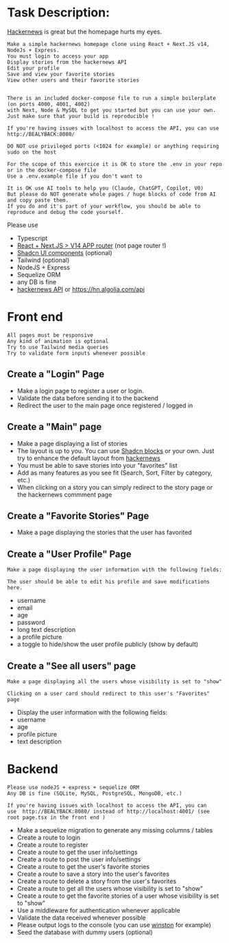 
# Task Description:


[Hackernews](https://news.ycombinator.com/) is great but the homepage hurts my eyes.


    Make a simple hackernews homepage clone using React + Next.JS v14, NodeJs + Express.
    You must login to access your app
    Display stories from the hackernews API
    Edit your profile
    Save and view your favorite stories
    View other users and their favorite stories


    There is an included docker-compose file to run a simple boilerplate (on ports 4000, 4001, 4002)
    with Next, Node & MySQL to get you started but you can use your own.
    Just make sure that your build is reproducible !

    If you're having issues with localhost to access the API, you can use  http://BEALYBACK:8080/

    DO NOT use privileged ports (<1024 for example) or anything requiring sudo on the host

    For the scope of this exercice it is OK to store the .env in your repo or in the docker-compose file
    Use a .env.example file if you don't want to

    It is OK use AI tools to help you (Claude, ChatGPT, Copilot, V0)
    But please do NOT generate whole pages / huge blocks of code from AI and copy paste them.
    If you do and it's part of your workflow, you should be able to reproduce and debug the code yourself.

Please use
- Typescript
- [React + Next.JS > V14 APP router](https://nextjs.org/docs) (not page router !)
- [Shadcn UI components](https://ui.shadcn.com/) (optional)
- Tailwind (optional)
- NodeJS + Express
- Sequelize ORM
- any DB is fine
- [hackernews API](https://github.com/HackerNews/API) or https://hn.algolia.com/api



# Front end

    All pages must be responsive
    Any kind of animation is optional
    Try to use Tailwind media queries
    Try to validate form inputs whenever possible

## Create a "Login" Page

- Make a login page to register a user or login.
- Validate the data before sending it to the backend
- Redirect the user to the main page once registered / logged in

## Create a "Main" page

- Make a page displaying a list of stories
- The layout is up to you. You can use [Shadcn blocks](https://ui.shadcn.com/blocks) or your own. Just try to enhance the default layout from [hackernews](https://news.ycombinator.com/)
- You must be able to save stories into your "favorites" list
- Add as many features as you see fit (Search, Sort, Filter by category, etc.)
- When clicking on a story you can simply redirect to the story page or the hackernews commment page

## Create a "Favorite Stories" Page

- Make a page displaying the stories that the user has favorited

## Create a "User Profile" Page

    Make a page displaying the user information with the following fields:

    The user should be able to edit his profile and save modifications here.

- username
- email
- age
- password
- long text description
- a profile picture
- a toggle to hide/show the user profile publicly (show by default)


## Create a "See all users" page

    Make a page displaying all the users whose visibility is set to "show"
    
    Clicking on a user card should redirect to this user's "Favorites" page

- Display the user information with the following fields:
- username
- age
- profile picture
- text description


# Backend

    Please use nodeJS + express + sequelize ORM
    Any DB is fine (SQLite, MySQL, PostgreSQL, MongoDB, etc.)

    If you're having issues with localhost to access the API, you can
    use  http://BEALYBACK:8080/ instead of http://localhost:4001/ (see root page.tsx in the front end )


- Make a sequelize migration to generate any missing columns / tables
- Create a route to login
- Create a route to register
- Create a route to get the user info/settings
- Create a route to post the user info/settings
- Create a route to get the user's favorite stories
- Create a route to save a story into the user's favorites
- Create a route to delete a story from the user's favorites
- Create a route to get all the users whose visibility is set to "show"
- Create a route to get the favorite stories of a user whose visibility is set to "show"
- Use a middleware for authentication whenever applicable
- Validate the data received whenever possible
- Please output logs to the console (you can use [winston](https://github.com/winstonjs/winston) for example)
- Seed the database with dummy users (optional)
